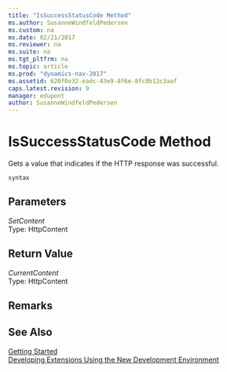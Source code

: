 ```yaml
---
title: "IsSuccessStatusCode Method"
ms.author: SusanneWindfeldPedersen
ms.custom: na
ms.date: 02/21/2017
ms.reviewer: na
ms.suite: na
ms.tgt_pltfrm: na
ms.topic: article
ms.prod: "dynamics-nav-2017"
ms.assetid: 620f0e32-eadc-43e9-8f6e-8fc0b12c3aaf
caps.latest.revision: 9
manager: edupont
author: SusanneWindfeldPedersen
---
```


# IsSuccessStatusCode Method
Gets a value that indicates if the HTTP response was successful.

```
syntax
```
## Parameters
*SetContent*  
Type: HttpContent

## Return Value
*CurrentContent*  
Type: HttpContent


## Remarks

## See Also
[Getting Started](newdev-get-started.md)  
[Developing Extensions Using the New Development Environment](newdev-dev-overview.md)
